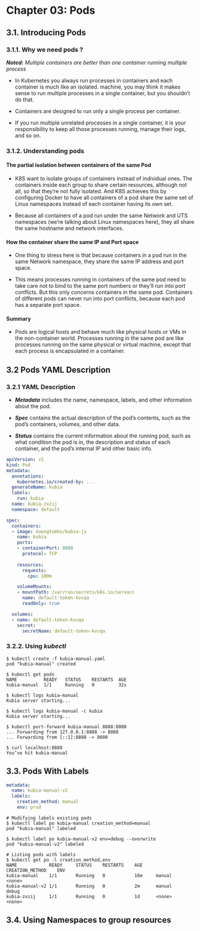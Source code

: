 # **Chapter 03: Pods**

## **3.1. Introducing Pods**

### **3.1.1. Why we need pods ?**

***Noted:*** *Multiple containers are better than one container running multiple process*

- In Kubernetes you always run processes in containers and each container is much like an isolated.
machine, you may think it makes sense to run multiple processes in a single container, but you shouldn’t do that.

- Containers are designed to run only a single process per container.

- If you run multiple unrelated processes in a single container, it is your responsibility to keep all those processes running, manage their logs, and so on.

### **3.1.2. Understanding pods**

#### **The partial isolation between containers of the same Pod**

- K8S want to isolate groups of containers instead of individual ones. The containers inside each group to share certain resources, although not all, so that they’re not fully isolated. And K8S achieves this by configuring Docker to have all containers of a pod share the same set of Linux namespaces instead of each container having its own set.

- Because all containers of a pod run under the same Network and UTS namespaces (we’re talking about Linux namespaces here), they all share the same hostname and network interfaces.

#### **How the container share the same IP and Port space**

- One thing to stress here is that because containers in a pod run in the same Network namespace, they share the same IP address and port space.

- This means processes running in containers of the same pod need to take care not to bind to the same port numbers or they’ll run into port conflicts. But this only concerns containers in the same pod. Containers of different pods can never run into port conflicts, because each pod has a separate port space.

#### **Summary**

- Pods are logical hosts and behave much like physical hosts or VMs in the non-container world. Processes running in the same pod are like processes running on the same physical or virtual machine, except that each process is encapsulated in a container.

## **3.2 Pods YAML Description**

### **3.2.1 YAML Description**

- ***Metadata*** includes the name, namespace, labels, and other information about the pod.

- ***Spec*** contains the actual description of the pod’s contents, such as the pod’s containers, volumes, and other data.

- ***Status*** contains the current information about the running pod, such as what condition the pod is in, the description and status of each container, and the pod’s internal IP and other basic info.

```yaml
apiVersion: v1
kind: Pod
metadata:
  annotations:
    kubernetes.io/created-by: ...
  generateName: kubia
  labels:
    run: kubia
  name: kubia-zxzij
  namespace: default

spec:
  containers:
  - image: duongtomho/kubia-js
    name: kubia
    ports:
    - containerPort: 8080
      protocol: TCP
    
    resources:
      requests:
        cpu: 100m

    volumeMounts:
    - mountPath: /var/run/secrets/k8s.io/servacc
      name: default-token-kvcqa
      readOnly: true

  volumes:
  - name: default-token-kvcqa
    secret:
      secretName: default-token-kvcqa
```

### **3.2.2. Using *kubectl***

```console
$ kubectl create -f kubia-manual.yaml
pod "kubia-manual" created

$ kubectl get pods
NAME          READY   STATUS    RESTARTS  AGE
kubia-manual  1/1     Running   0         32s

$ kubectl logs kubia-manual
Kubia server starting...

$ kubectl logs kubia-manual -c kubia
Kubia server starting...

$ kubectl port-forward kubia-manual 8888:8080
... Forwarding from 127.0.0.1:8888 -> 8080
... Forwarding from [::1]:8888 -> 8080

$ curl localhost:8888
You’ve hit kubia-manual
```

## **3.3. Pods With Labels**

```yaml
metadata:
  name: kubia-manual-v2
  labels:
    creation_method: manual
    env: prod
```

```console
# Modifying labels existing pods
$ kubectl label po kubia-manual creation_method=manual
pod "kubia-manual" labeled

$ kubectl label po kubia-manual-v2 env=debug --overwrite
pod "kubia-manual-v2" labeled

# Listing pods with labels
$ kubectl get po -l creation_method,env
NAME            READY     STATUS    RESTARTS    AGE     CREATION_METHOD    ENV
kubia-manual    1/1       Running   0           16m     manual             <none>
kubia-manual-v2 1/1       Running   0           2m      manual             debug
kubia-zxzij     1/1       Running   0           1d      <none>             <none>
```

## **3.4. Using Namespaces to group resources**

